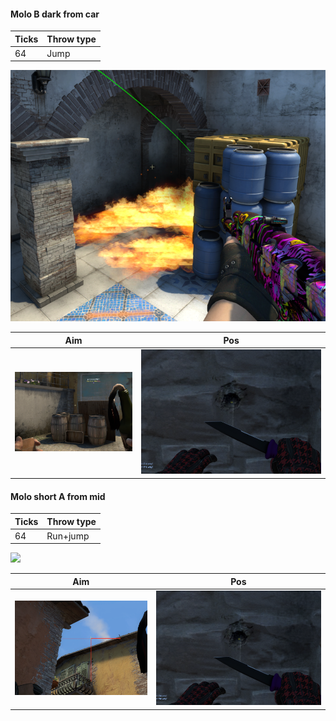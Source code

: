 #### Molo B dark from car

| Ticks  | Throw type |
| ------ | ---------- |
| 64     | Jump       |

![](inferno-result-b-dark-from-car.png)

| Aim | Pos | 
|----|-----| 
| ![](inferno-aim-b-dark-from-car.png) |  ![](inferno-pos-a-short-molo-from-mid.png) | 

#### Molo short A from mid

| Ticks  | Throw type |
| ------ | ---------- |
| 64     | Run+jump   |

![](inferno-result-a-short-molo-from-mid.png)

| Aim | Pos | 
|----|-----| 
| ![](inferno-aim-a-short-molo-from-mid.png) |  ![](inferno-pos-a-short-molo-from-mid.png) | 